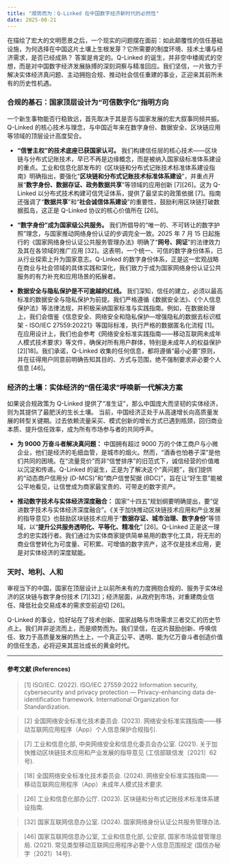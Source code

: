 ```yaml
---
title: "顺势而为：Q-Linked 在中国数字经济新时代的必然性"
date: 2025-08-21
---
```


在描绘了宏大的文明愿景之后，一个现实的问题摆在面前：如此颠覆性的信任基础设施，为何选择在中国这片土壤上生根发芽？它所需要的制度环境、技术土壤与经济需求，是否已经成熟？
答案是肯定的。Q-Linked 的诞生，并非空中楼阁式的空想，而是对中国数字经济发展脉搏的深刻洞察与精准回应。我们坚信，一片致力于解决实体经济真问题、主动拥抱合规、推动社会信任重建的事业，正迎来其前所未有的历史性机遇。

### **合规的基石：国家顶层设计为“可信数字化”指明方向**

一个新生事物能否行稳致远，首先取决于其是否与国家发展的宏大叙事同频共振。Q-Linked 的核心技术与理念，与中国近年来在数字身份、数据安全、区块链应用等领域的顶层设计高度契合。

*   **“信誉主权”的技术底座已获国家认可。**
    我们构建信任层的核心技术——区块链与分布式记账技术，早已不再是边缘概念，而是被纳入国家级标准体系建设的重点。工业和信息化部发布的《区块链和分布式记账技术标准体系建设指南》明确指出，要强化“**区块链和分布式记账技术标准体系建设**”，并重点开展“**数字身份、数据存证、政务数据共享**”等领域的应用创新 [7][26]。这为 Q-Linked 以分布式技术构建可信凭证体系，提供了最坚实的政策依据 [7]。指南还强调了“**数据共享**”和“**社会诚信体系建设**”的重要性，鼓励利用区块链打破数据孤岛，这正是 Q-Linked 协议的核心价值所在 [26]。

*   **“数字身份”成为国家级公共服务。**
    我们所倡导的“唯一的、不可转让的数字护照”理念，与国家推动网络身份认证的步调完全一致。2025 年 7 月 15 日起施行的《国家网络身份认证公共服务管理办法》明确了“**网号、网证**”的法律效力及其在各领域的推广应用 [32]。这表明，一个统一、可信的数字身份体系，已从行业探索上升为国家意志。Q-Linked 的数字身份体系，正是这一宏观战略在商业与社会领域的具体实践和深化，我们致力于成为国家网络身份认证公共服务的有力补充和应用场景的拓展者。

*   **数据安全与隐私保护是不可逾越的红线。**
    我们深知，信任的建立，必须以最高标准的数据安全与隐私保护为前提。我们严格遵循《数据安全法》、《个人信息保护法》等法律法规，并积极采纳国家标准与实践指南。例如，在数据处理上，我们会借鉴《信息安全、网络安全和隐私保护—增强隐私的数据去标识框架 - ISO/IEC 27559:20221》等国际标准，执行严格的数据匿名化流程 [1]。在应用设计上，我们也会参考《网络安全标准实践指南——移动互联网未成年人模式技术要求》等文件，确保对所有用户群体，特别是未成年人的权益保护 [2][18]。我们承诺，Q-Linked 收集的任何信息，都将遵循“最小必要”原则，并在征得用户同意前明确告知其目的、方式与范围，绝不强制要求非必要个人信息 [46]。

### **经济的土壤：实体经济的“信任渴求”呼唤新一代解决方案**

如果说合规政策为 Q-Linked 提供了“准生证”，那么中国庞大而坚韧的实体经济，则为其提供了最肥沃的生长土壤。
当前，中国经济正处于从高速增长向高质量发展的转型关键期。过去依赖流量采买、模式创新的增长方式已遇到瓶颈，回归商业本质、提升信任效率，成为所有市场参与者的共同呼声。

*   **为 9000 万奋斗者解决真问题：** 中国拥有超过 9000 万的个体工商户与小微企业，他们是经济的毛细血管，是城市的烟火。然而，“酒香也怕巷子深”是他们共同的困境。在“流量竞价”而非“信誉排序”的旧范式下，诚信经营的价值难以沉淀和传递。Q-Linked 的诞生，正是为了解决这个“真问题”，我们提供的“动态商户信用分 (D-MCS)”和“商户信誉契据 (BDC)”，旨在让“好生意”能被公平地看见，让信誉成为商家最宝贵的、可带走的数字资产。

*   **推动数字技术与实体经济深度融合：** 国家“十四五”规划纲要明确提出，要“促进数字技术与实体经济深度融合”。《关于加快推动区块链技术应用和产业发展的指导意见》也鼓励区块链技术应用于“**数据存证、城市治理、数字身份**”等领域，以“**提升公共服务透明化、平等化、精准化**” [26]。Q-Linked 正是这一理念的忠实践行者。我们通过为实体商家提供简单易用的数字化工具，将无形的商业信誉转化为可度量、可积累、可增值的数字资产，这不仅是技术应用，更是对实体经济的深度赋能。

### **天时、地利、人和**

审视当下的中国，国家在顶层设计上以前所未有的力度拥抱合规的、服务于实体经济的区块链与数字身份技术 [7][32]；经济层面，从政府到市场，对重建商业信任、降低社会交易成本的需求空前迫切 [26]。

Q-Linked 的事业，恰好站在了技术创新、国家战略与市场需求三者交汇的历史节点上。我们并非逆流而上，而是顺势而为。我们坚信，在这片鼓励创新、呼唤信任、致力于高质量发展的热土上，一个真正公平、透明、能为亿万奋斗者创造价值的信任生态，必将迎来其茁壮成长的黄金时代。

---

#### **参考文献 (References)**

>[1] ISO/IEC. (2022). ISO/IEC 27559:2022 Information security, cybersecurity and privacy protection — Privacy-enhancing data de-identification framework. International Organization for Standardization.

>[2] 全国网络安全标准化技术委员会. (2023). 网络安全标准实践指南——移动互联网应用程序（App）个人信息保护合规指引.

>[7] 工业和信息化部, 中央网络安全和信息化委员会办公室. (2021). 关于加快推动区块链技术应用和产业发展的指导意见 (工信部联信发〔2021〕62号).

>[18] 全国网络安全标准化技术委员会. (2024). 网络安全标准实践指南——移动互联网应用程序（App）未成年人模式技术要求.

>[26] 工业和信息化部办公厅. (2023). 区块链和分布式记账技术标准体系建设指南.

>[32] 国家互联网信息办公室. (2024). 国家网络身份认证公共服务管理办法.

>[46] 国家互联网信息办公室, 工业和信息化部, 公安部, 国家市场监督管理总局. (2021). 常见类型移动互联网应用程序必要个人信息范围规定 (国信办秘字〔2021〕14号).